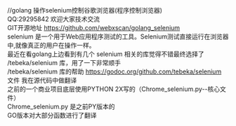 //golang 操作selenium控制谷歌浏览器(程序控制浏览器)
</br>
QQ:29295842  欢迎大家技术交流
</br>
GIT开源地址   https://github.com/webxscan/golang_selenium
</br>
 selenium 是一个用于Web应用程序测试的工具。Selenium测试直接运行在浏览器中,就像真正的用户在操作一样。
</br>
最近在看golang上边看到有几个 selenium 相关的库觉得不错最终选择了  /tebeka/selenium  库，用了一下非常顺手
</br>
/tebeka/selenium   库的帮助 https://godoc.org/github.com/tebeka/selenium 文件  我在源代码中做翻译 
</br>
之前的一个商业项目底层使用PYTHON 2X写的（Chrome_selenium.py--核心文件）
</br>
Chrome_selenium.py 是之前PY版本的
</br>
GO版本对大部分函数进行了翻译
</br>
